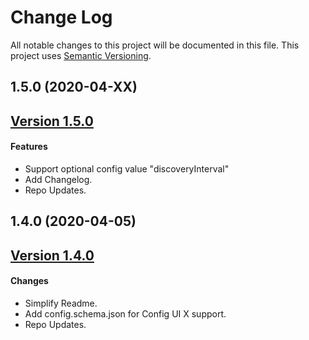 # Change Log

All notable changes to this project will be documented in this file. This project uses [Semantic Versioning](https://semver.org/).

## 1.5.0 (2020-04-XX)

## [Version 1.5.0](https://github.com/donavanbecker/homebridge-honeywell-home/compare/v1.4.0...1.5.0)

#### Features

- Support optional config value "discoveryInterval"
- Add Changelog.
- Repo Updates.

## 1.4.0 (2020-04-05)

## [Version 1.4.0](https://github.com/donavanbecker/homebridge-honeywell-home/compare/v1.3.8...1.4.0)

#### Changes

- Simplify Readme.
- Add config.schema.json for Config UI X support.
- Repo Updates.
